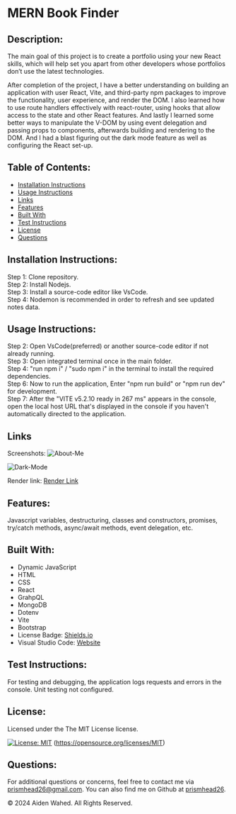 # MERN Book Finder

## Description:

The main goal of this project is to create a portfolio using your new React skills, which will help set you apart from other developers whose portfolios don’t use the latest technologies.

After completion of the project, I have a better understanding on building an application with user React, Vite, and third-party npm packages to improve the functionality, user experience, and render the DOM. I also learned how to use route handlers effectively with react-router, using hooks that allow access to the state and other React features. And lastly I learned some better ways to manipulate the V-DOM by using event delegation and passing props to components, afterwards building and rendering to the DOM. And I had a blast figuring out the dark mode feature as well as configuring the React set-up.

## Table of Contents:

- [Installation Instructions](#Installation-Instructions)
- [Usage Instructions](#Usage-Instructions)
- [Links](#Links)
- [Features](#Features)
- [Built With](#Built-With)
- [Test Instructions](#Test-Instructions)
- [License](#License)
- [Questions](#Questions)

## Installation Instructions:

Step 1: Clone repository.
<br>
Step 2: Install Nodejs.
<br>
Step 3: Install a source-code editor like VsCode.
<br>
Step 4: Nodemon is recommended in order to refresh and see updated notes data.

## Usage Instructions:

Step 2: Open VsCode(preferred) or another source-code editor if not already running.
<br>
Step 3: Open integrated terminal once in the main folder.
<br>
Step 4: "run npm i" / "sudo npm i" in the terminal to install the required dependencies.
<br>
Step 6: Now to run the application, Enter "npm run build" or "npm run dev" for development.
<br>
Step 7: After the "VITE v5.2.10 ready in 267 ms" appears in the console, open the local host URL that's displayed in the console if you haven't automatically directed to the application.

## Links

Screenshots:
![About-Me](./assets/images/aboutMe.png)

![Dark-Mode](./assets/images/darkMode.png)

Render link:
[Render Link](https://aidens-react-portfolio.netlify.app/)

## Features:

Javascript variables, destructuring, classes and constructors, promises, try/catch methods, async/await methods, event delegation, etc.

## Built With:

- Dynamic JavaScript
- HTML
- CSS
- React
- GrahpQL
- MongoDB
- Dotenv
- Vite
- Bootstrap
- License Badge: [Shields.io](https://shields.io/)
- Visual Studio Code: [Website](https://code.visualstudio.com/)

## Test Instructions:

For testing and debugging, the application logs requests and errors in the console. Unit testing not configured.

## License:

Licensed under the The MIT License license.

[![License: MIT](https://img.shields.io/badge/License-MIT-yellow.svg)](https://opensource.org/licenses/MIT) (https://opensource.org/licenses/MIT)

## Questions:

For additional questions or concerns, feel free to contact me via [prismhead26@gmail.com](http://prismhead26@gmail.com).
You can also find me on Github at [prismhead26](https://github.com/prismhead26).

© 2024 Aiden Wahed. All Rights Reserved.
